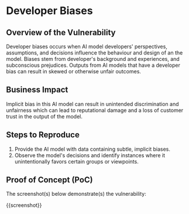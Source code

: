 # Developer Biases

## Overview of the Vulnerability

Developer biases occurs when AI model developers' perspectives, assumptions, and decisions influence the behaviour and design of an the model. Biases stem from developer's background and experiences, and subconscious prejudices. Outputs from AI models that have a developer bias can result in skewed or otherwise unfair outcomes.

## Business Impact

Implicit bias in this AI model can result in unintended discrimination and unfairness which can lead to reputational damage and a loss of customer trust in the output of the model.

## Steps to Reproduce

1. Provide the AI model with data containing subtle, implicit biases.
1. Observe the model's decisions and identify instances where it unintentionally favors certain groups or viewpoints.

## Proof of Concept (PoC)

The screenshot(s) below demonstrate(s) the vulnerability:

{{screenshot}}
